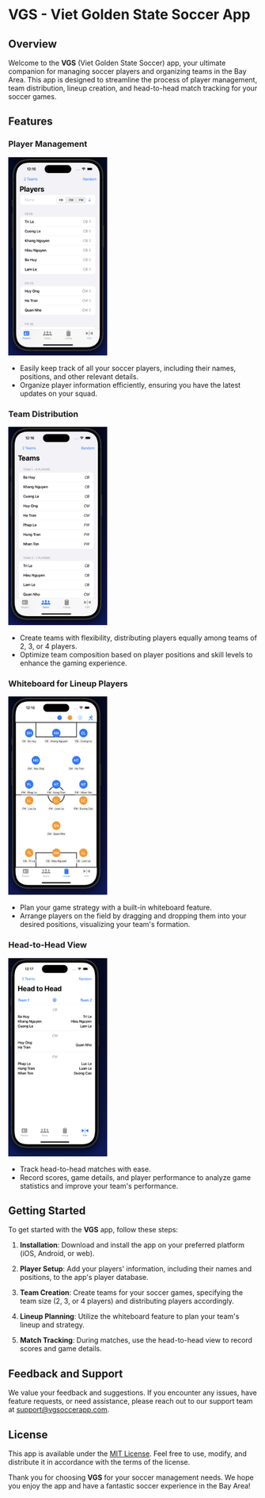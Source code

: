# VGS - Viet Golden State Soccer App

## Overview

Welcome to the **VGS** (Viet Golden State Soccer) app, your ultimate companion for managing soccer players and organizing teams in the Bay Area. This app is designed to streamline the process of player management, team distribution, lineup creation, and head-to-head match tracking for your soccer games.

## Features

### Player Management
<img src="assets/players.png" alt="Image Alt Text" width="200" height="400">

- Easily keep track of all your soccer players, including their names, positions, and other relevant details.
- Organize player information efficiently, ensuring you have the latest updates on your squad.

### Team Distribution
<img src="assets/teams.png" alt="Image Alt Text" width="200" height="400">

- Create teams with flexibility, distributing players equally among teams of 2, 3, or 4 players.
- Optimize team composition based on player positions and skill levels to enhance the gaming experience.

### Whiteboard for Lineup Players
<img src="assets/lineup.png" alt="Image Alt Text" width="200" height="400">

- Plan your game strategy with a built-in whiteboard feature.
- Arrange players on the field by dragging and dropping them into your desired positions, visualizing your team's formation.

### Head-to-Head View
<img src="assets/h2h.png" alt="Image Alt Text" width="200" height="400">

- Track head-to-head matches with ease.
- Record scores, game details, and player performance to analyze game statistics and improve your team's performance.

## Getting Started

To get started with the **VGS** app, follow these steps:

1. **Installation**: Download and install the app on your preferred platform (iOS, Android, or web).

2. **Player Setup**: Add your players' information, including their names and positions, to the app's player database.

3. **Team Creation**: Create teams for your soccer games, specifying the team size (2, 3, or 4 players) and distributing players accordingly.

4. **Lineup Planning**: Utilize the whiteboard feature to plan your team's lineup and strategy.

5. **Match Tracking**: During matches, use the head-to-head view to record scores and game details.

## Feedback and Support

We value your feedback and suggestions. If you encounter any issues, have feature requests, or need assistance, please reach out to our support team at support@vgsoccerapp.com.

## License

This app is available under the [MIT License](LICENSE.md). Feel free to use, modify, and distribute it in accordance with the terms of the license.

Thank you for choosing **VGS** for your soccer management needs. We hope you enjoy the app and have a fantastic soccer experience in the Bay Area!

